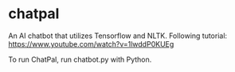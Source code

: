 # chatpal
An AI chatbot that utilizes Tensorflow and NLTK. Following tutorial: https://www.youtube.com/watch?v=1lwddP0KUEg

To run ChatPal, run chatbot.py with Python.
